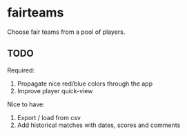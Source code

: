 # fairteams

Choose fair teams from a pool of players.

## TODO
Required:
1. Propagate nice red/blue colors through the app
2. Improve player quick-view

Nice to have:
1. Export / load from csv
2. Add historical matches with dates, scores and comments
